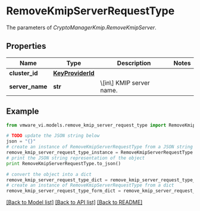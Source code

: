 # RemoveKmipServerRequestType

The parameters of *CryptoManagerKmip.RemoveKmipServer*. 

## Properties
Name | Type | Description | Notes
------------ | ------------- | ------------- | -------------
**cluster_id** | [**KeyProviderId**](KeyProviderId.md) |  | 
**server_name** | **str** | \\[in\\] KMIP server name.  | 

## Example

```python
from vmware_vi.models.remove_kmip_server_request_type import RemoveKmipServerRequestType

# TODO update the JSON string below
json = "{}"
# create an instance of RemoveKmipServerRequestType from a JSON string
remove_kmip_server_request_type_instance = RemoveKmipServerRequestType.from_json(json)
# print the JSON string representation of the object
print RemoveKmipServerRequestType.to_json()

# convert the object into a dict
remove_kmip_server_request_type_dict = remove_kmip_server_request_type_instance.to_dict()
# create an instance of RemoveKmipServerRequestType from a dict
remove_kmip_server_request_type_form_dict = remove_kmip_server_request_type.from_dict(remove_kmip_server_request_type_dict)
```
[[Back to Model list]](../README.md#documentation-for-models) [[Back to API list]](../README.md#documentation-for-api-endpoints) [[Back to README]](../README.md)


